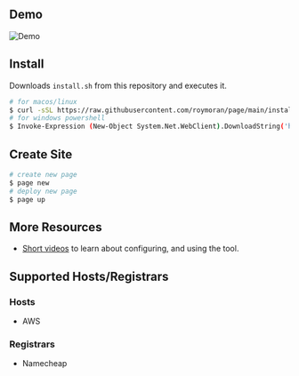 ## Demo

![Demo](./demo.gif)

## Install

Downloads `install.sh` from this repository and executes it.

```bash
# for macos/linux
$ curl -sSL https://raw.githubusercontent.com/roymoran/page/main/install/install.sh | sh
# for windows powershell
$ Invoke-Expression (New-Object System.Net.WebClient).DownloadString('https://raw.githubusercontent.com/roymoran/page/main/install/install.ps1')
```

## Create Site

```bash
# create new page
$ page new
# deploy new page
$ page up
```

## More Resources

- [Short videos](https://www.youtube.com/watch?v=CsP49-j_4yk&list=PLSqMEKs-lT4qVtG7-jSJj9_ZvsUMZTxAJ&index=1) to learn about configuring, and using the tool.

## Supported Hosts/Registrars

### Hosts

- AWS

### Registrars

- Namecheap
